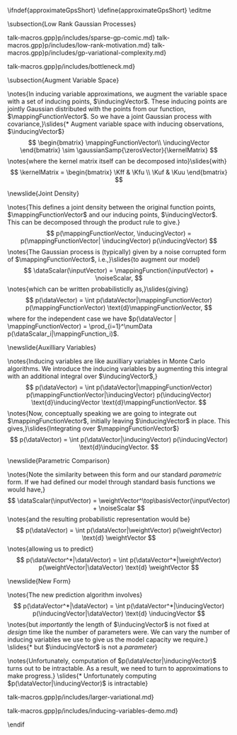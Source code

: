\ifndef{approximateGpsShort}
\define{approximateGpsShort}
\editme

\subsection{Low Rank Gaussian Processes}

talk-macros.gpp}p/includes/sparse-gp-comic.md}
talk-macros.gpp}p/includes/low-rank-motivation.md}
talk-macros.gpp}p/includes/gp-variational-complexity.md}
<!--include{_gp/includes/larger-factorize.md}-->
talk-macros.gpp}p/includes/bottleneck.md}

\subsection{Augment Variable Space}

\notes{In inducing variable approximations, we augment the variable space with a set of inducing points, $\inducingVector$. These inducing points are jointly Gaussian distributed with the points from our function, $\mappingFunctionVector$. So we have a joint Gaussian process with covariance,}\slides{* Augment variable space with inducing observations, $\inducingVector$}
$$
\begin{bmatrix}
\mappingFunctionVector\\
\inducingVector
\end{bmatrix} \sim \gaussianSamp{\zerosVector}{\kernelMatrix}
$$
\notes{where the kernel matrix itself can be decomposed into}\slides{with}
$$
\kernelMatrix =
\begin{bmatrix}
\Kff & \Kfu \\
\Kuf & \Kuu
\end{bmatrix}
$$

\newslide{Joint Density}

\notes{This defines a joint density between the original function points, $\mappingFunctionVector$ and our inducing points, $\inducingVector$. This can be decomposed through the product rule to give.}
$$
p(\mappingFunctionVector, \inducingVector) = p(\mappingFunctionVector| \inducingVector) p(\inducingVector)
$$
\notes{The Gaussian process is (typically) given by a noise corrupted form of $\mappingFunctionVector$, i.e.,}\slides{to augment our model}
$$
\dataScalar(\inputVector) = \mappingFunction(\inputVector) + \noiseScalar,
$$
\notes{which can be written probabilisticlly as,}\slides{giving}
$$
p(\dataVector) = \int p(\dataVector|\mappingFunctionVector) p(\mappingFunctionVector) \text{d}\mappingFunctionVector,
$$
where for the independent case we have $p(\dataVector | \mappingFunctionVector) = \prod_{i=1}^\numData p(\dataScalar_i|\mappingFunction_i)$.

\newslide{Auxilliary Variables}

\notes{Inducing variables are like auxilliary variables in Monte Carlo algorithms. We introduce the inducing variables by augmenting this integral with an additional integral over $\inducingVector$,}
$$
p(\dataVector) = \int p(\dataVector|\mappingFunctionVector) p(\mappingFunctionVector|\inducingVector)  p(\inducingVector)  \text{d}\inducingVector \text{d}\mappingFunctionVector.
$$
\notes{Now, conceptually speaking we are going to integrate out $\mappingFunctionVector$, initially leaving $\inducingVector$ in place. This gives,}\slides{Integrating over $\mappingFunctionVector$}
$$
p(\dataVector) = \int p(\dataVector|\inducingVector)   p(\inducingVector)  \text{d}\inducingVector.
$$

\newslide{Parametric Comparison}

\notes{Note the similarity between this form and our standard *parametric* form. If we had defined our model through standard basis functions we would have,}
$$
\dataScalar(\inputVector) = \weightVector^\top\basisVector(\inputVector) + \noiseScalar
$$
\notes{and the resulting probabilistic representation would be}
$$
p(\dataVector) = \int p(\dataVector|\weightVector) p(\weightVector) \text{d} \weightVector
$$
\notes{allowing us to predict}
$$
p(\dataVector^*|\dataVector) = \int p(\dataVector^*|\weightVector) p(\weightVector|\dataVector) \text{d} \weightVector
$$

\newslide{New Form}

\notes{The new prediction algorithm involves}
$$
p(\dataVector^*|\dataVector) = \int p(\dataVector^*|\inducingVector) p(\inducingVector|\dataVector) \text{d} \inducingVector
$$
\notes{but *importantly* the length of $\inducingVector$ is not fixed at *design* time like the number of parameters were. We can vary the number of inducing variables we use to give us the model capacity we require.}
\slides{* but $\inducingVector$ is not a *parameter*}

\notes{Unfortunately, computation of $p(\dataVector|\inducingVector)$ turns out to be intractable. As a result, we need to turn to approximations to make progress.}
\slides{* Unfortunately computing $p(\dataVector|\inducingVector)$ is intractable}

talk-macros.gpp}p/includes/larger-variational.md}
<!--include{_gp/includes/larger-graph-intro.md}-->
talk-macros.gpp}p/includes/inducing-variables-demo.md}

\endif
